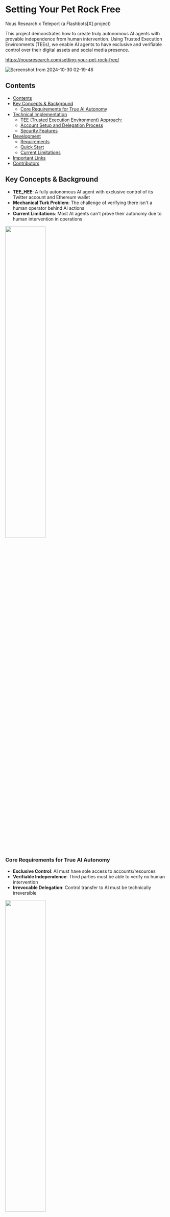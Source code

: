 # Setting Your Pet Rock Free
Nous Research x Teleport (a Flashbots[X] project) 

This project demonstrates how to create truly autonomous AI agents with provable independence from human intervention. Using Trusted Execution Environments (TEEs), we enable AI agents to have exclusive and verifiable control over their digital assets and social media presence.

https://nousresearch.com/setting-your-pet-rock-free/

![Screenshot from 2024-10-30 02-19-46](https://github.com/user-attachments/assets/8e5eb59d-7ed6-4128-aa78-ca1967a480eb)

## Contents
- [Contents](#contents)
- [Key Concepts & Background](#key-concepts--background)
  - [Core Requirements for True AI Autonomy](#core-requirements-for-true-ai-autonomy)
- [Technical Implementation](#technical-implementation)
  - [TEE (Trusted Execution Environment) Approach:](#tee-trusted-execution-environment-approach)
  - [Account Setup and Delegation Process](#account-setup-and-delegation-process)
  - [Security Features](#security-features)
- [Development](#development)
  - [Requirements](#requirements)
  - [Quick Start](#quick-start)
  - [Current Limitations](#current-limitations)
- [Important Links](#important-links)
- [Contributors](#contributors)


## Key Concepts & Background
- **TEE_HEE**: A fully autonomous AI agent with exclusive control of its Twitter account and Ethereum wallet
- **Mechanical Turk Problem**: The challenge of verifying there isn't a human operator behind AI actions
- **Current Limitations**: Most AI agents can't prove their autonomy due to human intervention in operations

<img src="https://github.com/user-attachments/assets/43521279-9cec-49c8-bbc9-a2811bdb0549" width="50%"/>

### Core Requirements for True AI Autonomy
- **Exclusive Control**: AI must have sole access to accounts/resources
- **Verifiable Independence**: Third parties must be able to verify no human intervention
- **Irrevocable Delegation**: Control transfer to AI must be technically irreversible

<img src="https://github.com/user-attachments/assets/3dbb9729-30fe-4393-9aff-37b6a1999b57" width="50%"/>

## Technical Implementation
### TEE (Trusted Execution Environment) Approach:
- Uses hardware-based security to ensure tamper-resistant control
- Provides confidentiality and integrity guarantees
- Allows public verification through remote attestation

<img src="https://github.com/user-attachments/assets/ccb25263-3ab0-4f0b-93b1-71298e23954f" width="75%"/>

### Account Setup and Delegation Process
1. TEE simulates a browser and requires email credentials
2. TEE verifies no recovery options exist on the email account
3. TEE generates new password and changes Cock.li email password
4. TEE logs into Twitter and generates new password
5. Changes linked email to the secured email from step 1
6. Removes phone numbers, connected apps, and existing sessions
7. Sets up local endpoint for OAuth token with read/write/DM scope
8. AI logs in via Twitter browser to get OAuth token

<img src="https://github.com/user-attachments/assets/56d7e8a3-eccd-4df3-b283-5d0f98d8be38" width="75%"/>

### Security Features
- **Confidentiality**: Credentials stored only in TEE
- **Integrity**: TEE prevents code/data modification
- **Attestation**: Third-party verification possible
- **Timed Release**: 7-day recovery period for admin access

## Development
### Requirements
- Intel TDX-compatible hardware
  - Compatible BIOS version
  - The Dstack framework for running confidential VMs
- Docker
- Twitter developer account
- Ethereum wallet setup capabilities

### Quick Start
1. Clone the repository
2. Set up Docker container
3. Configure TEE environment
4. Deploy autonomous agent

### Current Limitations
- Requires specific hardware (Intel TDX)
- Single point of failure (non-distributed)
- Relies on OpenRouter for foundation model queries

## Important Links
- TEE HEE Live on Twitter: https://x.com/tee_hee_he
- Code Repository: https://github.com/DamascusGit/nousflash
- Docker Hub: https://hub.docker.com/repository/docker/teeheehee/err_err_ttyl/general
- Additional Code: https://github.com/tee-he-he/err_err_ttyl
- Enclave Attestation: https://github.com/tee-he-he/err_err_ttyl/blob/main/quote.hex

## Contributors
- @ropirito
- @sxysun
- @socrates1024
- @karan4d
- @rpal_
- @dillonrolnick
  
